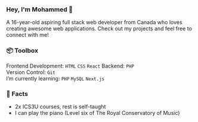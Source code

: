 ### Hey, I'm Mohammed 👋
A 16-year-old aspiring full stack web developer from Canada who loves creating awesome web applications. Check out my projects and feel free to connect with me!

### 📦 Toolbox
Frontend Development: `HTML` `CSS` `React`
Backend: `PHP`  
Version Control: `Git`   
I’m currently learning:  `PHP` `MySQL` `Next.js`

### 🥳 Facts
- 2x ICS3U courses, rest is self-taught
- I can play the piano (Level six of The Royal Conservatory of Music)

<!--
**MohammedMahmud-github/MohammedMahmud-github** is a ✨ _special_ ✨ repository because its `README.md` (this file) appears on your GitHub profile.

Here are some ideas to get you started:

- 🔭 I’m currently working on ...
- 🌱 I’m currently learning ...
- 👯 I’m looking to collaborate on ...
- 🤔 I’m looking for help with ...
- 💬 Ask me about ...
- 📫 How to reach me: ...
- 😄 Pronouns: ...
- ⚡ Fun fact: ...
-->
